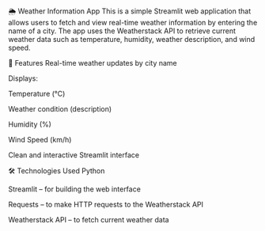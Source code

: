 🌦️ Weather Information App
This is a simple Streamlit web application that allows users to fetch and view real-time weather information by entering the name of a city. The app uses the Weatherstack API to retrieve current weather data such as temperature, humidity, weather description, and wind speed.

🚀 Features
Real-time weather updates by city name

Displays:

Temperature (°C)

Weather condition (description)

Humidity (%)

Wind Speed (km/h)

Clean and interactive Streamlit interface

🛠️ Technologies Used
Python

Streamlit – for building the web interface

Requests – to make HTTP requests to the Weatherstack API

Weatherstack API – to fetch current weather data

